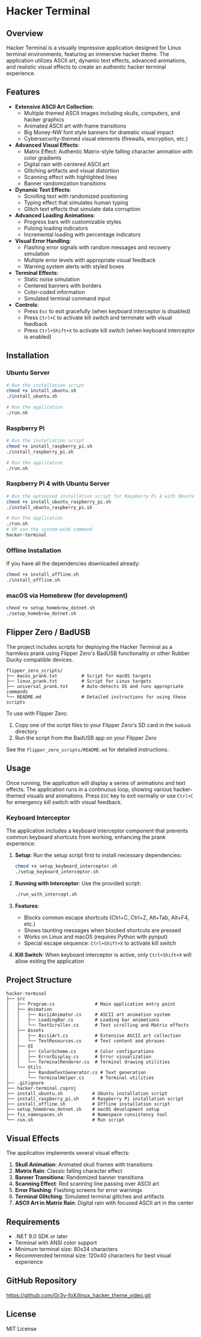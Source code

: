 # Hacker Terminal

## Overview
Hacker Terminal is a visually impressive application designed for Linux terminal environments, featuring an immersive hacker theme. The application utilizes ASCII art, dynamic text effects, advanced animations, and realistic visual effects to create an authentic hacker terminal experience.

## Features
- **Extensive ASCII Art Collection**: 
  - Multiple themed ASCII images including skulls, computers, and hacker graphics
  - Animated ASCII art with frame transitions
  - Big Money-NW font style banners for dramatic visual impact
  - Cybersecurity-themed visual elements (firewalls, encryption, etc.)
- **Advanced Visual Effects**:
  - Matrix Effect: Authentic Matrix-style falling character animation with color gradients
  - Digital rain with centered ASCII art
  - Glitching artifacts and visual distortion
  - Scanning effect with highlighted lines
  - Banner randomization transitions
- **Dynamic Text Effects**: 
  - Scrolling text with randomized positioning
  - Typing effect that simulates human typing
  - Glitch text effects that simulate data corruption
- **Advanced Loading Animations**:
  - Progress bars with customizable styles
  - Pulsing loading indicators
  - Incremental loading with percentage indicators
- **Visual Error Handling**: 
  - Flashing error signals with random messages and recovery simulation
  - Multiple error levels with appropriate visual feedback
  - Warning system alerts with styled boxes
- **Terminal Effects**:
  - Static noise simulation
  - Centered banners with borders
  - Color-coded information
  - Simulated terminal command input
- **Controls**:
  - Press `Esc` to exit gracefully (when keyboard interceptor is disabled)
  - Press `Ctrl+C` to activate kill switch and terminate with visual feedback
  - Press `Ctrl+Shift+X` to activate kill switch (when keyboard interceptor is enabled)

## Installation

### Ubuntu Server
```bash
# Run the installation script
chmod +x install_ubuntu.sh
./install_ubuntu.sh

# Run the application
./run.sh
```

### Raspberry Pi
```bash
# Run the installation script
chmod +x install_raspberry_pi.sh
./install_raspberry_pi.sh

# Run the application
./run.sh
```

### Raspberry Pi 4 with Ubuntu Server
```bash
# Run the optimized installation script for Raspberry Pi 4 with Ubuntu Server
chmod +x install_ubuntu_raspberry_pi.sh
./install_ubuntu_raspberry_pi.sh

# Run the application
./run.sh
# OR use the system-wide command
hacker-terminal
```

### Offline Installation
If you have all the dependencies downloaded already:
```bash
chmod +x install_offline.sh
./install_offline.sh
```

### macOS via Homebrew (for development)
```bash
chmod +x setup_homebrew_dotnet.sh
./setup_homebrew_dotnet.sh
```

## Flipper Zero / BadUSB
The project includes scripts for deploying the Hacker Terminal as a harmless prank using Flipper Zero's BadUSB functionality or other Rubber Ducky compatible devices.

```
flipper_zero_scripts/
├── macos_prank.txt         # Script for macOS targets
├── linux_prank.txt         # Script for Linux targets
├── universal_prank.txt     # Auto-detects OS and runs appropriate commands
└── README.md               # Detailed instructions for using these scripts
```

To use with Flipper Zero:
1. Copy one of the script files to your Flipper Zero's SD card in the `badusb` directory
2. Run the script from the BadUSB app on your Flipper Zero

See the `flipper_zero_scripts/README.md` for detailed instructions.

## Usage
Once running, the application will display a series of animations and text effects. The application runs in a continuous loop, showing various hacker-themed visuals and animations. Press `ESC` key to exit normally or use `Ctrl+C` for emergency kill switch with visual feedback.

### Keyboard Interceptor
The application includes a keyboard interceptor component that prevents common keyboard shortcuts from working, enhancing the prank experience:

1. **Setup**: Run the setup script first to install necessary dependencies:
   ```bash
   chmod +x setup_keyboard_interceptor.sh
   ./setup_keyboard_interceptor.sh
   ```

2. **Running with Interceptor**: Use the provided script:
   ```bash
   ./run_with_intercept.sh
   ```

3. **Features**:
   - Blocks common escape shortcuts (Ctrl+C, Ctrl+Z, Alt+Tab, Alt+F4, etc.)
   - Shows taunting messages when blocked shortcuts are pressed
   - Works on Linux and macOS (requires Python with pynput)
   - Special escape sequence: `Ctrl+Shift+X` to activate kill switch

4. **Kill Switch**: When keyboard interceptor is active, only `Ctrl+Shift+X` will allow exiting the application

## Project Structure
```
hacker-terminal
├── src
│   ├── Program.cs               # Main application entry point
│   ├── Animation
│   │   ├── AsciiAnimator.cs     # ASCII art animation system
│   │   ├── LoadingBar.cs        # Loading bar animations
│   │   └── TextScroller.cs      # Text scrolling and Matrix effects
│   ├── Assets
│   │   ├── AsciiArt.cs          # Extensive ASCII art collection
│   │   └── TextResources.cs     # Text content and phrases
│   ├── UI
│   │   ├── ColorScheme.cs       # Color configurations
│   │   ├── ErrorDisplay.cs      # Error visualization
│   │   └── TerminalRenderer.cs  # Terminal drawing utilities
│   └── Utils
│       ├── RandomTextGenerator.cs # Text generation
│       └── TerminalHelper.cs      # Terminal utilities
├── .gitignore
├── hacker-terminal.csproj
├── install_ubuntu.sh           # Ubuntu installation script
├── install_raspberry_pi.sh     # Raspberry Pi installation script
├── install_offline.sh          # Offline installation script
├── setup_homebrew_dotnet.sh    # macOS development setup
├── fix_namespaces.sh           # Namespace consistency tool
└── run.sh                      # Run script
```

## Visual Effects
The application implements several visual effects:

1. **Skull Animation**: Animated skull frames with transitions
2. **Matrix Rain**: Classic falling character effect
3. **Banner Transitions**: Randomized banner transitions
4. **Scanning Effect**: Red scanning line passing over ASCII art
5. **Error Flashing**: Flashing screens for error warnings
6. **Terminal Glitching**: Simulated terminal glitches and artifacts
7. **ASCII Art in Matrix Rain**: Digital rain with focused ASCII art in the center

## Requirements
- .NET 9.0 SDK or later
- Terminal with ANSI color support
- Minimum terminal size: 80x24 characters
- Recommended terminal size: 120x40 characters for best visual experience

## GitHub Repository
https://github.com/Gr3y-foX/linux_hacker_theme_video.git

## License
MIT License